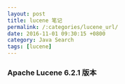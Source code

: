 ```yaml
---
layout: post
title: lucene 笔记
permalink: /:categories/lucene_url/
date: 2016-11-01 09:30:15 +0800
category: Java Search
tags: [lucene]
---
```


### Apache Lucene 6.2.1 版本


